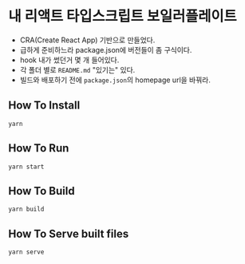 # 내 리액트 타입스크립트 보일러플레이트

- CRA(Create React App) 기반으로 만들었다.
- 급하게 준비하느라 package.json에 버전들이 좀 구식이다.
- hook 내가 썼던거 몇 개 들어있다.
- 각 폴더 별로 `README.md` "있기는" 있다.
- 빌드와 배포하기 전에 `package.json`의 homepage url을 바꿔라.

## How To Install

`yarn`

## How To Run

`yarn start`

## How To Build

`yarn build`

## How To Serve built files

`yarn serve`
